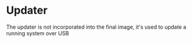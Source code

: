 # Updater

The updater is not incorporated into the final image, it's used to update a running system over USB